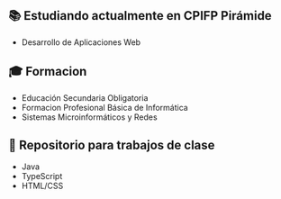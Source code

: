 ## 📚  Estudiando actualmente en CPIFP Pirámide
- Desarrollo de Aplicaciones Web
## 🎓  Formacion
- Educación Secundaria Obligatoria
- Formacion Profesional Básica de Informática
- Sistemas Microinformáticos y Redes
## 📖  Repositorio para trabajos de clase
  - Java
  - TypeScript
  - HTML/CSS
